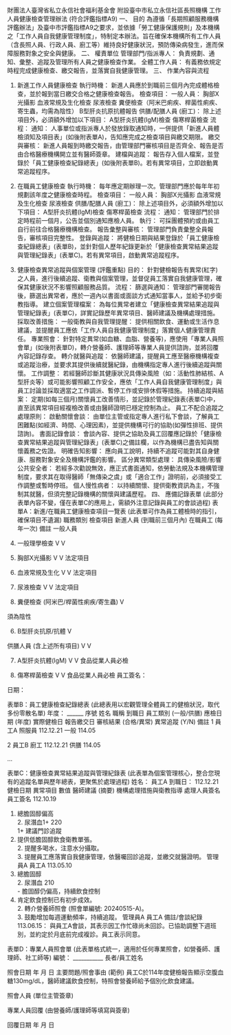 財團法人臺灣省私立永信社會福利基金會
附設臺中市私立永信社區長照機構
工作人員健康檢查管理辦法 (符合評鑑指標A9)
一、 目的
為遵循「長期照顧服務機構評鑑辦法」及臺中市評鑑指標A9之要求，並依據「勞工健康保護規則」及本機構之「工作人員自我健康管理制度」，特制定本辦法。旨在確保本機構所有工作人員（含長照人員、行政人員、廚工等）維持良好健康狀況，預防傳染病發生，進而保障服務對象之安全與健康。
二、 權責單位
管理部門/指派專人： 負責規劃、通知、彙整、追蹤及管理所有人員之健康檢查作業。
全體工作人員： 有義務依規定時程完成健康檢查、繳交報告，並落實自我健康管理。
三、 作業內容與流程
1. 新進工作人員健康檢查
執行時機： 新進人員應於到職前三個月內完成體格檢查，並於報到當日繳交合格之健康檢查報告。
檢查項目：
一般人員：
胸部X光攝影
血液常規及生化檢查
尿液檢查
糞便檢查（阿米巴痢疾、桿菌性痢疾、寄生蟲，均需為陰性）
B型肝炎抗原抗體報告
供膳/配膳人員 (廚工)： 除上述項目外，必須額外增加以下項目：
A型肝炎抗體(IgM)檢查
傷寒桿菌檢查
流程：
通知： 人事單位或指派專人於發放錄取通知時，一併提供「新進人員體檢須知及項目表」(如後附表單A)，告知應完成之檢查項目與繳交期限。
繳交與審核： 新進人員報到時繳交報告，由管理部門審核項目是否齊全、報告是否由合格醫療機構開立並有醫師簽章。
建檔與追蹤： 報告存入個人檔案，並登錄於「員工健康檢查紀錄總表」(如後附表單B)。若有異常項目，立即啟動異常追蹤程序。
2. 在職員工健康檢查
執行時機： 每年應定期辦理一次。管理部門應於每年年初規劃該年度之健康檢查時程。
檢查項目：
一般人員：
胸部X光攝影
血液常規及生化檢查
尿液檢查
供膳/配膳人員 (廚工)： 除上述項目外，必須額外增加以下項目：
A型肝炎抗體(IgM)檢查
傷寒桿菌檢查
流程：
通知： 管理部門於排定時程前一個月，公告並個別通知應檢人員。
執行： 可採團體預約或由員工自行前往合格醫療機構檢查。
報告彙整與審核： 管理部門負責彙整全員報告，審核項目完整性。
登錄與追蹤： 將健檢日期與結果登錄於「員工健康檢查紀錄總表」(表單B)，並針對個人歷年紀錄更新於「健康檢查異常結果追蹤與管理紀錄表」(表單C)。若有異常項目，啟動異常追蹤程序。
3. 健康檢查異常追蹤與個案管理 (評鑑重點)
目的： 針對健檢報告有異常(紅字)之人員，進行後續追蹤、衛教與個案管理，並督促員工落實自我健康管理，確保其健康狀況不影響照顧服務品質。
流程：
篩選與通知： 管理部門審閱報告後，篩選出異常者，應於一週內以書面或面談方式通知當事人，並給予初步衛教指導。
建立個案管理檔案： 為每位異常者建立「健康檢查異常結果追蹤與管理紀錄表」(表單C)，詳實記錄歷年異常項目、醫師建議及機構處理措施。
採取改善措施：
一般衛教與自我管理提醒： 提供相關飲食、運動或生活作息建議，並提醒員工應依「工作人員自我健康管理制度」落實個人健康管理責任。
專業照會： 針對特定異常(如血糖、血脂、營養等)，應使用「專業人員照會單」(如後附表單D)，轉介營養師、護理師等專業人員提供諮詢，並將回覆內容記錄存查。
轉介就醫與追蹤： 依醫師建議，提醒員工應至醫療機構複查或追蹤治療，並要求其提供後續就醫紀錄，由機構指定專人進行後續追蹤與關懷。
工作調整： 若經醫師診斷其健康狀況具傳染風險（如：活動性肺結核、A型肝炎等）或可能影響照顧工作安全，應依「工作人員自我健康管理制度」與員工討論並採取適當之工作調派、暫停工作或安排休假等措施。
持續追蹤與結案： 定期(如每三個月)關懷員工改善情形，並記錄於管理紀錄表(表單C)中，直至該異常項目經複檢改善或由醫師證明已穩定控制為止。
員工不配合追蹤之處理原則：
啟動關懷會談： 由單位主管或指定專人進行私下會談，了解員工困難點(如經濟、時間、心理因素)，並提供機構可行的協助(如彈性排班、提供諮詢)。
書面記錄會談： 會談內容、提供之協助及員工回覆應記錄於「健康檢查異常結果追蹤與管理紀錄表」(表單C)之備註欄，以作為機構已盡告知與關懷義務之佐證。
明確告知影響： 應向員工說明，持續不追蹤可能對其自身健康、服務對象安全及機構評鑑的影響。
區分異常類型處理：
具傳染風險/影響公共安全者： 若經多次勸說無效，應正式書面通知，依勞動法規及本機構管理制度，要求其在取得醫師「無傳染之虞」或「適合工作」證明前，必須接受工作調整或暫時停班。
個人慢性病者： 以持續關懷、提供衛教資訊為主，不強制其就醫，但須完整記錄機構的關懷與建議歷程。
四、 應備記錄表單
(此部分表單內容不變，僅在表單C的應用上，需額外注意記錄與員工的會談過程)
表單A：新進/在職員工健康檢查項目一覽表
(此表單可作為員工體檢時的指引，確保項目不遺漏)
職務類別
檢查項目
新進人員 (到職前三個月內)
在職員工 (每年一次)
備註
一般人員
1. 一般理學檢查
V
V


2. 胸部X光攝影
V
V
法定項目

3. 血液常規及生化
V
V
法定項目

4. 尿液檢查
V
V
法定項目

5. 糞便檢查 (阿米巴/桿菌性痢疾/寄生蟲)
V

須為陰性

6. B型肝炎抗原/抗體
V


供膳人員
(含上述所有項目)
V
V


7. A型肝炎抗體(IgM)
V
V
食品從業人員必檢

8. 傷寒桿菌檢查
V
V
食品從業人員必檢
員工簽名：

日期：


表單B：員工健康檢查紀錄總表
(此總表用以宏觀管理全體員工的健檢狀況，取代多份零散名單)
年度： ______
序號
姓名
職稱
到職日
員工類別 (一般/供膳)
應檢日期 (年度)
實際健檢日
報告繳交日
審核結果 (合格/異常)
異常追蹤 (Y/N)
備註
1
員工A
照服員
112.12.21
一般
114.05





2
員工B
廚工
112.12.21
供膳
114.05





...










表單C：健康檢查異常結果追蹤與管理紀錄表
(此表單為個案管理核心，整合您現有的追蹤名單與歷年總表，更聚焦於處理過程)
姓名： 員工A 到職日： 112.12.21
健檢日期
異常項目
數值
醫師建議 (摘要)
機構處理措施與衛教指導
處理人員簽名
員工簽名
112.10.19
1. 總膽固醇偏高<br>2. 尿潛血1+
220<br>1+
建議門診追蹤
1. 提供低膽固醇飲食衛教單張。<br>2. 提醒多喝水，注意水分攝取。<br>3. 提醒員工應落實自我健康管理，依醫囑回診追蹤，並繳交就醫證明。
管理員A
員工A
113.05.10
1. 總膽固醇<br>2. 尿潛血
210<br> -
膽固醇仍偏高，持續飲食控制
1. 肯定飲食控制已有初步成效。<br>2. 轉介營養師照會 (照會單編號: 20240515-A)。<br>3. 鼓勵增加每週運動頻率，持續追蹤。
管理員A
員工A
備註/會談紀錄
113.06.15： 與員工A會談，其表示因工作忙碌尚未回診。已協助調整下週班別，並約定於月底前完成複診。員工表示同意。





表單D：專業人員照會單
(此表單格式統一，適用於任何專業照會，如營養師、護理師、社工師等)
編號： ___________
長者/員工姓名

照會日期
年 月 日
主要問題/照會事由
(範例) 員工C於114年度健檢報告顯示空腹血糖130mg/dL，醫師建議飲食控制，特照會營養師給予個別化飲食建議。


照會人員
(單位主管簽章)


專業人員回覆
(由營養師/護理師等填寫與簽章)


回覆日期
年 月 日


